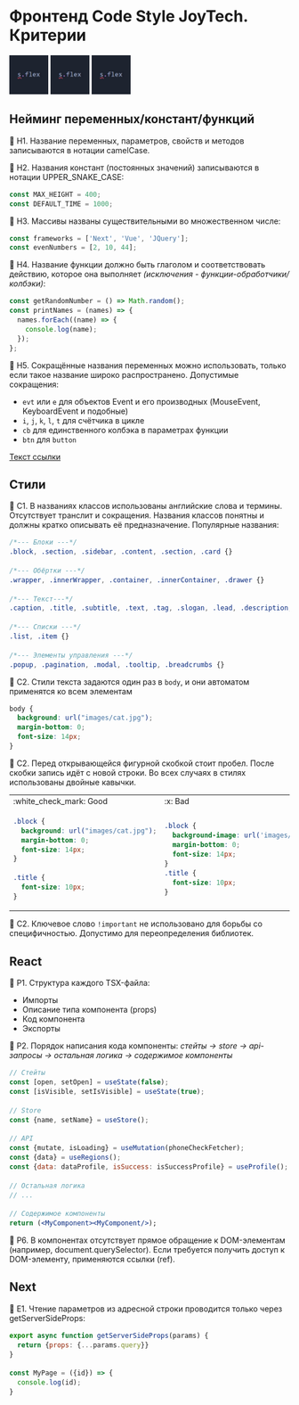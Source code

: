 # Фронтенд Code Style JoyTech. Критерии
<img src="title-flex.jpg" width="70px" title="Title-flex">&nbsp;<img src="title-flex.jpg" width="70px" title="Title-flex">&nbsp;<img src="title-flex.jpg" width="70px" title="Title-flex">

## Нейминг переменных/констант/функций

:page_with_curl: Н1. Название переменных, параметров, свойств и методов записываются в нотации camelCase.

:page_with_curl: Н2. Названия констант (постоянных значений) записываются в нотации UPPER_SNAKE_CASE:
```jsx
const MAX_HEIGHT = 400;
const DEFAULT_TIME = 1000;
```

:page_with_curl: Н3. Массивы названы существительными во множественном числе:
```jsx
const frameworks = ['Next', 'Vue', 'JQuery'];
const evenNumbers = [2, 10, 44];
```

:page_with_curl: Н4. Название функции должно быть глаголом и соответствовать действию, которое она выполняет *(исключения - функции-обработчики/колбэки)*: 
```jsx
const getRandomNumber = () => Math.random();
const printNames = (names) => {
  names.forEach((name) => {
    console.log(name);
  });
};
```

:page_with_curl: Н5. Сокращённые названия переменных можно использовать, только если такое название широко распространено. Допустимые сокращения:
  - `evt` или `e` для объектов Event и его производных (MouseEvent, KeyboardEvent и подобные)
  - `i`, `j`, `k`, `l`, `t` для счётчика в цикле
  - `cb` для единственного колбэка в параметрах функции
  - `btn` для `button`

[Текст ссылки](#hmm)
## Стили

:page_with_curl: C1. В названиях классов использованы английские слова и термины. Отсутствует транслит и сокращения. Названия классов понятны и должны кратко описывать её предназначение. Популярные названия:
```scss
/*--- Блоки ---*/
.block, .section, .sidebar, .content, .section, .card {}

/*--- Обёртки ---*/
.wrapper, .innerWrapper, .container, .innerContainer, .drawer {}

/*--- Текст---*/
.caption, .title, .subtitle, .text, .tag, .slogan, .lead, .description, .copyright {}

/*--- Списки ---*/
.list, .item {}

/*--- Элементы управления ---*/
.popup, .pagination, .modal, .tooltip, .breadcrumbs {}
```

:page_with_curl: C2. Стили текста задаются один раз в `body`, и они автоматом применятся ко всем элементам
```scss
body {
  background: url("images/cat.jpg");
  margin-bottom: 0;
  font-size: 14px;
}
```

:page_with_curl: С2. Перед открывающейся фигурной скобкой стоит пробел. После скобки запись идёт с новой строки. Во всех случаях в стилях использованы двойные кавычки.
<table>
  <tr>
    <td>:white_check_mark: Good</td>
    <td>:x: Bad</td>
  </tr>
  <tr>
    <td>
      
```scss
.block {
  background: url("images/cat.jpg");
  margin-bottom: 0;
  font-size: 14px;
}

.title {
  font-size: 10px;
}

```
</td>
<td>
    
```scss
.block {
  background-image: url('images/cat.jpg');
  margin-bottom: 0;
  font-size: 14px;
}
.title {
  font-size: 10px;
}
```

</td>
</tr>
</table>

:page_with_curl: С2. Ключевое слово `!important` не использовано для борьбы со специфичностью. Допустимо для переопределения библиотек.


## React

:page_with_curl: Р1. Структура каждого TSX-файла:
  - Импорты
  - Описание типа компонента (props)
  - Код компонента
  - Экспорты

:page_with_curl: Р2. Порядок написания кода компоненты: *стейты &rarr; store &rarr; api-запросы &rarr; остальная логика &rarr; содержимое компоненты*
```jsx
// Стейты
const [open, setOpen] = useState(false);
const [isVisible, setIsVisible] = useState(true);

// Store
const {name, setName} = useStore();

// API
const {mutate, isLoading} = useMutation(phoneCheckFetcher);
const {data} = useRegions();
const {data: dataProfile, isSuccess: isSuccessProfile} = useProfile();

// Остальная логика
// ...

// Содержимое компоненты
return (<MyComponent><MyComponent/>);
```

:page_with_curl: Р6. В компонентах отсутствует прямое обращение к DOM-элементам (например, document.querySelector). Если требуется получить доступ к DOM-элементу, применяются ссылки (ref).

## Next

:page_with_curl: E1. Чтение параметров из адресной строки проводится только через getServerSideProps:
```jsx
export async function getServerSideProps(params) {
  return {props: {...params.query}}
}

const MyPage = ({id}) => {
  console.log(id);
}

```
<a name="hmm"></a> 
